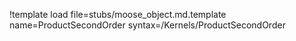 !template load file=stubs/moose_object.md.template name=ProductSecondOrder syntax=/Kernels/ProductSecondOrder